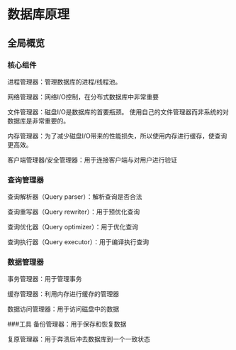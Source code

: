 # 数据库原理
## 全局概览
### 核心组件
进程管理器：管理数据库的进程/线程池。

网络管理器：网络I/O控制，在分布式数据库中非常重要

文件管理器：磁盘I/O是数据库的首要瓶颈。 使用自己的文件管理器而非系统的对数据库是非常重要的。

内存管理器：为了减少磁盘I/O带来的性能损失，所以使用内存进行缓存，使查询更高效。

客户端管理器/安全管理器：用于连接客户端与对用户进行验证

### 查询管理器
查询解析器（Query parser）：解析查询是否合法

查询重写器（Query rewriter）：用于预优化查询

查询优化器（Query optimizer）：用于优化查询

查询执行器（Query executor）：用于编译执行查询

### 数据管理器
事务管理器：用于管理事务

缓存管理器：利用内存进行缓存的管理器

数据访问管理器：用于访问磁盘中的数据

###工具
备份管理器：用于保存和恢复数据

复原管理器：用于奔溃后冲去数据库到一个一致状态


